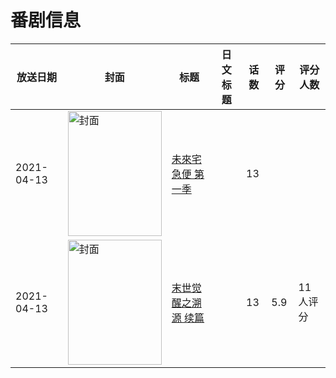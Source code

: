 # 番剧信息

|放送日期|封面|标题|日文标题|话数|评分|评分人数|
|---|---|---|---|---|---|---|
|2021-04-13|<img src="https://lain.bgm.tv/pic/cover/c/88/5b/497258_v7k2K.jpg" alt="封面" style="width:150px;height:200px;object-fit:cover;">|[未來宅急便 第一季](https://bangumi.tv/subject/497258)||13|||
|2021-04-13|<img src="https://lain.bgm.tv/pic/cover/c/12/9a/330886_yaTiz.jpg" alt="封面" style="width:150px;height:200px;object-fit:cover;">|[末世觉醒之溯源 续篇](https://bangumi.tv/subject/330886)||13|5.9|11人评分|
